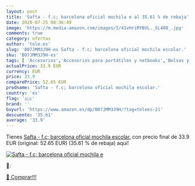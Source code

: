 ```yaml
---
layout: post
title: 'Safta - f.c; barcelona oficial mochila e al 35.61 % de rebaja'
date: 2020-07-25 08:36:49
image: 'https://m.media-amazon.com/images/I/41vHriMYBVL._SL400_.jpg'
comments: true
category: ofertas
author: 'tole.es'
slug: 'B07JMM3J9H-es Safta - f.c; barcelona oficial mochila escolar.'
sku: 'B07JMM3J9H-es'
tags: [ 'Accesorios','Accesorios para portátiles y netbooks','Bolsas y fundas para portátiles y netbooks','Bolígrafos, lápices y útiles de escritura','Equipaje','Informática','Mochilas','Mochilas para portátiles y netbooks','Mochilas tipo casual','Oficina y papelería','Rotuladores permanentes','Rotuladores y subrayadores','mochila', ]
actualPrice: 33.9 EUR
currency: EUR
price: 33.9
comparePrice: 52.65 EUR
prodname: 'Safta - f.c; barcelona oficial mochila escolar.'
country: 'es'
flag: '🇪🇸'
brand: ''
buyurl: 'https://www.amazon.es/dp/B07JMM3J9H/?tag=tolees-21'
descuento: '35.61'
average: '33.9'
---
```


Tienes [Safta - f.c; barcelona oficial mochila escolar.](https://www.amazon.es/dp/B07JMM3J9H/?tag=tolees-21) con precio final de  33.9 EUR (original: 52.65 EUR) (35.61 %  de rebaja) aqui!

[![Safta - f.c; barcelona oficial mochila e](https://m.media-amazon.com/images/I/41vHriMYBVL._SL400_.jpg)](https://www.amazon.es/dp/B07JMM3J9H/?tag=tolees-21)

🔎:


[🛒 Comprar!!!](https://www.amazon.es/dp/B07JMM3J9H/?tag=tolees-21)
